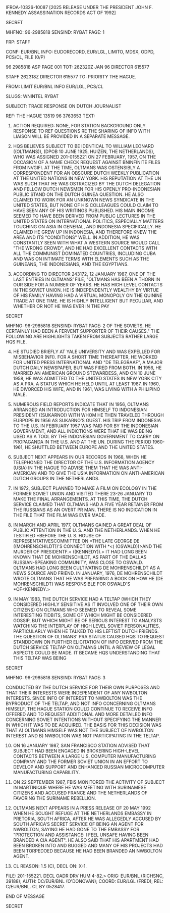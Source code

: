 IFROA-10326-10087 [2025 RELEASE UNDER THE PRESIDENT JOHN F. KENNEDY ASSASSINATION RECORDS ACT OF 1992]

SECRET

MHFNO: 96-2985818 SENSIND: RYBAT PAGE: 1

FRP: STAFF

CONF: EUR/BNL INFO: EUDORECORD, EUR/LGL, LIMITO, MDSX, ODPD, PCS/CL, FILE (0/P)

96 2985818 ASP PAGE 001
TOT: 262320Z JAN 96 DIRECTOR 615577

STAFF 262318Z DIRECTOR 615577
TO: PRIORITY THE HAGUE.

FROM: LIMIT EUR/BNL INFO EUR/LGL, PCS/CL

SLUGS: WNINTEL RYBAT

SUBJECT: TRACE RESPONSE ON DUTCH JOURNALIST

REF: THE HAGUE 13519 96 3763653
TEXT:

1. ACTION REQUIRED: NONE, FOR STATION BACKGROUND ONLY. RESPONSE TO REF QUESTIONS RE THE SHARING OF INFO WITH LIAISON WILL BE PROVIDED IN A SEPARATE MESSAGE.

2. HQS BELIEVES SUBJECT TO BE IDENTICAL TO WILLIAM LEONARD ((OLTMANS)), (DPOB 10 JUNE 1925, HUIZEN, THE NETHERLANDS), WHO WAS ASSIGNED 201-0155221 ON 27 FEBRUARY, 1957, ON THE OCCASION OF A NAME CHECK REQUEST AGAINST BNINFINITE FILES FROM NVGIFI. AT THE TIME, OLTMANS WAS OSTENSIBLY A CORRESPONDENT FOR AN OBSCURE DUTCH WEEKLY PUBLICATION AT THE UNITED NATIONS IN NEW YORK. HIS REPUTATION AT THE UN WAS SUCH THAT HE WAS OSTRACIZED BY THE DUTCH DELEGATION AND FELLOW DUTCH NEWSMEN FOR HIS OPENLY PRO-INDONESIAN PUBLIC STAND ON THE DUTCH GUINEA QUESTION. HE ALSO CLAIMED TO WORK FOR AN UNKNOWN NEWS SYNDICATE IN THE UNITED STATES, BUT NONE OF HIS COLLEAGUES COULD CLAIM TO HAVE SEEN ANY OF HIS WRITINGS PUBLISHED. HIS MAIN INCOME SEEMED TO HAVE BEEN DERIVED FROM PUBLIC LECTURES IN THE UNITED STATES ON INTERNATIONAL POLITICS, ESPECIALLY MATTERS TOUCHING ON ASIA IN GENERAL, AND INDONESIA SPECIFICALLY. HE CLAIMED HE GREW UP IN INDONESIA, AND THEREFORE KNEW THE AREA AND ITS "CONDITIONS" WELL. IN ADDITION, HE WAS CONSTANTLY SEEN WITH WHAT A WESTERN SOURCE WOULD CALL "THE WRONG CROWD", AND HE HAD EXCELLENT CONTACTS WITH ALL THE COMMUNIST DOMINATED COUNTRIES, INCLUDING CUBA AND WAS ON INTIMATE TERMS WITH ELEMENTS SUCH AS THE GUINEANS, THE INDONESIANS, AND THE EGYPTIANS.

3. ACCORDING TO DIRECTOR 243172, 12 JANUARY 1987, ONE OF THE LAST ENTRIES IN OLTMANS’ FILE, "OLTMANS HAS BEEN A THORN IN OUR SIDE FOR A NUMBER OF YEARS. HE HAS HIGH LEVEL CONTACTS IN THE SOVIET UNION. HE IS INDEPENDENTLY WEALTHY BY VIRTUE OF HIS FAMILY HAVING HAD A VIRTUAL MONOPOLY ON THE QUININE TRADE AT ONE TIME. HE IS HIGHLY INTELLIGENT BUT PECULIAR, AND WHETHER OR NOT HE WAS EVER IN THE PAY

SECRET

MHFNO: 96-2985818 SENSIND: RYBAT PAGE: 2
OF THE SOVIETS, HE CERTAINLY HAD BEEN A FERVENT SUPPORTER OF THEIR CAUSES." THE FOLLOWING ARE HIGHLIGHTS TAKEN FROM SUBJECTS RATHER LARGE HQS FILE.

4. HE STUDIED BRIEFLY AT YALE UNIVERSITY AND WAS EXPELLED FOR MISBEHAVIOR (NFI). FOR A SHORT TIME THEREAFTER, HE WORKED FOR UNITED PRESS INTERNATIONAL AND "DE TELEGRAAF", A MAJOR DUTCH DAILY NEWSPAPER, BUT WAS FIRED FROM BOTH. IN 1956, HE MARRIED AN AMERICAN GROUND STEWARDESS, AND ON 10 JUNE 1958, HE WAS ADMITTED TO THE UNITED STATES IN NEW YORK CITY AS A PRA, A STATUS WHICH HE HELD UNTIL AT LEAST 1987. IN 1960, HE DIVORCED HIS WIFE, AND IN 1961, WAS LIVING WITH A PHILIPINO MALE.

5. NUMEROUS FIELD REPORTS INDICATE THAT IN 1956, OLTMANS ARRANGED AN INTRODUCTION FOR HIMSELF TO INDONESIAN PRESIDENT ((SUKARNO)) WITH WHOM HE THEN TRAVELED THROUGH EURPOPE IN 1956 AS SUKARNO’S GUEST. HIS TRIP FROM INDONESIA TO THE U.S. IN FEBRUARY 1957 WAS PAID FOR BY THE INDONESIAN GOVERNMENT, AND ALL INDICTIONS WERE THAT HE WAS BEING USED AS A TOOL BY THE INDONESIAN GOVERNMENT TO CARRY ON PROPAGANDA IN THE U.S. AND AT THE UN. DURING THE PERIOD 1960-1961, HE SHUTTLED BETWEEN EUROPE AND THE UNITED STATES.

6. SUBJECT NEXT APPEARS IN OUR RECORDS IN 1968, WHEN HE TELEPHONED THE DIRECTOR OF THE U.S. INFORMATION AGENCY (USIA) IN THE HAGUE TO ADVISE THEM THAT HE WAS ANTI-AMERICAN AND TO GIVE THE USIA INFORMATION ON ANTI-AMERICAN DUTCH GROUPS IN THE NETHERLANDS.

7. IN 1972, SUBJECT PLANNED TO MAKE A FILM ON ECOLOGY IN THE FORMER SOVIET UNION AND VISITED THERE 23-26 JANUARY TO MAKE THE FINAL ARRANGEMENTS. AT THIS TIME, THE DUTCH SERVICE CLAIMED THAT OLTMANS HAD A FIVE YEAR RETAINER FROM THE RUSSIANS AS AN OVERT PR MAN. THERE IS NO INDICATION IN THE FILE THAT THE FILM WAS EVER MADE.

8. IN MARCH AND APRIL 1977, OLTMANS GAINED A GREAT DEAL OF PUBLIC ATTENTION IN THE U. S. AND THE NETHERLANDS. WHEN HE TESTIFIED *BEFORE THE U. S. HOUSE OF REPRESENTATIVES<ASSASSINATIONS>COMMITTEE ON *THE LATE GEORGE DE ((MOHRENSCHILDT))'S CONNECTION WITH<LEE HARVEY> *<( (OSWALD))>AND THE MURDER OF PRESIDENT<JOHN>F.< ((KENNEDY)).> IT HAD LONG BEEN KNOWN THAT DE MOHRENSCHILDT, AS PART OF THE DALLAS RUSSIAN-SPEAKING COMMUNITY, WAS CLOSE TO OSWALD. OLTMANS HAD LONG BEEN CULTIVATING DE MOHRENSCHILDT AS A NEWS SOURCE AND FRIEND. IN JANUARY, 1976, DE MOHRENSCHILDT WROTE OLTMANS THAT HE WAS PREPARING A BOOK ON HOW HE (DE MOHRENSCHILDT) WAS RESPONSIBLE FOR OSWALD'S *<ASSASSINATION>OF<KENNEDY.>

9. IN MAY 1983, THE DUTCH SERVICE HAD A TELTAP (WHICH THEY CONSIDERED HIGHLY SENSITIVE AS IT INVOLVED ONE OF THEIR OWN CITIZENS) ON OLTMANS WHO SEEMED TO REVEAL SOME INTERESTING TIDBITS, SOME OF WHICH MIGHT BE CONSIDERED GOSSIP, BUT WHICH MIGHT BE OF SERIOUS INTEREST TO ANALYSTS WATCHING THE INTERPLAY OF HIGH LEVEL SOVIET PERSONALITIES, PARTICULARLY WHEN HE TALKED TO HIS LEFTIST DUTCH FRIENDS. THE QUESTION OF OLTMANS' PRA STATUS CAUSED HQS TO REQUEST STANDDOWN ON FURTHER ELICITATION OF INFO DERIVED FROM THE DUTCH SERVICE TELTAP ON OLTMANS UNTIL A REVIEW OF LEGAL ASPECTS COULD BE MADE. IT BECAME HQS UNDERSTANDING THAT THIS TELTAP WAS BEING

SECRET

MHFNO: 96-2985818 SENSIND: RYBAT PAGE: 3

CONDUCTED BY THE DUTCH SERVICE FOR THEIR OWN PURPOSES AND THAT THEIR INTERESTS WERE INDEPENDENT OF ANY NWBOLTON INTERESTS. SINCE INFO OF INTEREST TO NWBOLTON WAS THE BYPRODUCT OF THE TELTAP, AND NOT INFO CONCERNING OLTMANS HIMSELF, THE HAGUE STATION COULD CONTINUE TO RECEIVE INFO OFFERED AND TO REQUEST ADDITIONAL AND MORE DETAILED INFO CONCERNING SOVIET INTENTIONS WITHOUT SPECIFYING THE MANNER IN WHICH IT WAS TO BE ACQUIRED. THE BASIS FOR THIS DECISION WAS THAT A) OLTMANS HIMSELF WAS NOT THE SUBJECT OF NWBOLTON INTEREST AND B) NWBOLTON WAS NOT PARTICIPATING IN THE TELTAP.

10. ON 16 JANUARY 1987, SAN FRANCISCO STATION ADVISED THAT SUBJECT HAD BEEN ENGAGED IN BROKERING HIGH-LEVEL CONTACTS BETWEEN A LARGE U.S. COMPUTER MANUFACTURING COMPANY AND THE FORMER SOVIET UNION IN AN EFFORT TO DEVELOP AND SUPPORT AND ENHANCED RUSSIAN MICROCOMPUTER MANUFACTURING CAPABILITY.

11. ON 22 SEPTEMBER 1987, FBIS MONITORED THE ACTIVITY OF SUBJECT IN MARTINIQUE WHERE HE WAS MEETING WITH SURINAMESE CITIZENS AND ACCUSED FRANCE AND THE NETHERLANDS OF FAVORING THE SURINAME REBELLION.

12. OLTMANS NEXT APPEARS IN A PRESS RELEASE OF 20 MAY 1992 WHEN HE SOUGHT REFUGE AT THE NETHERLANDS EMBASSY IN PRETORIA, SOUTH AFRICA, AFTER HE WAS ALLEGEDLY ACCUSED BY SOUTH AFRICA'S SECRET SERVICE OF BEING AN AGENT FOR NWBOLTON, SAYING HE HAD GONE TO THE EMBASSY FOR "PROTECTION AND ASSISTANCE: I FEEL UNSAFE HAVING BEEN BRANDED A CIA AGENT". HE ALSO SAID THAT HIS APARTMENT HAD BEEN BROKEN INTO AND BUGGED AND MANY OF HIS PROJECTS HAD BEEN TORPEDOED BECAUSE HE HAD BEEN BRANDED AN NWBOLTON AGENT.

13. CL REASON: 1.5 (C), DECL ON: X-1.

FILE: 201-155221. DECL OADR DRV HUM 4-82.>
ORIG: EUR/BNL (RICHSNC, 39188); AUTH: DC/EUR/BNL (O'DONOVAN); COORD: EUR/LGL (FRED); REL: C/EUR/BNL. CL BY 0528417.

END OF MESSAGE

SECRET

